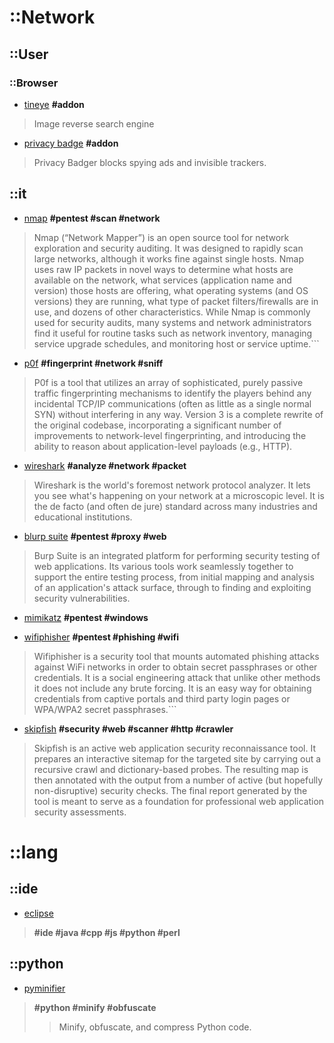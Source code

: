 # ::Network
## ::User
### ::Browser
+ [tineye](https://www.tineye.com)
__#addon__

> Image reverse search engine

+ [privacy badge](https://www.eff.org/privacybadger)
__#addon__

> Privacy Badger blocks spying ads and invisible trackers.

## ::it

+ [nmap](https://nmap.org)
__#pentest #scan #network__

> Nmap (“Network Mapper”) is an open source tool for network exploration and security auditing. It was designed to rapidly scan large networks, although it works fine against single hosts. Nmap uses raw IP packets in novel ways to determine what hosts are available on the network, what services (application name and version) those hosts are offering, what operating systems (and OS versions) they are running, what type of packet filters/firewalls are in use, and dozens of other characteristics. While Nmap is commonly used for security audits, many systems and network administrators find it useful for routine tasks such as network inventory, managing service upgrade schedules, and monitoring host or service uptime.```

+ [p0f](http://lcamtuf.coredump.cx/p0f3/)
__#fingerprint #network #sniff__

> P0f is a tool that utilizes an array of sophisticated, purely passive traffic fingerprinting mechanisms to identify the players behind any incidental TCP/IP communications (often as little as a single normal SYN) without interfering in any way. Version 3 is a complete rewrite of the original codebase, incorporating a significant number of improvements to network-level fingerprinting, and introducing the ability to reason about application-level payloads (e.g., HTTP).

+ [wireshark](https://www.wireshark.org/download.html)
__#analyze #network #packet__

> Wireshark is the world's foremost network protocol analyzer. It lets you see what's happening on your network at a microscopic level. It is the de facto (and often de jure) standard across many industries and educational institutions.

+ [blurp suite](https://portswigger.net/burp/)
__#pentest #proxy #web__

> Burp Suite is an integrated platform for performing security testing of web applications. Its various tools work seamlessly together to support the entire testing process, from initial mapping and analysis of an application's attack surface, through to finding and exploiting security vulnerabilities.

+ [mimikatz](http://blog.gentilkiwi.com/mimikatz)
__#pentest #windows__

+ [wifiphisher](https://github.com/sophron/wifiphisher)
__#pentest #phishing #wifi__

> Wifiphisher is a security tool that mounts automated phishing attacks against WiFi networks in order to obtain secret passphrases or other credentials. It is a social engineering attack that unlike other methods it does not include any brute forcing. It is an easy way for obtaining credentials from captive portals and third party login pages or WPA/WPA2 secret passphrases.```

+ [skipfish](https://code.google.com/archive/p/skipfish/)
__#security #web #scanner #http #crawler__

> Skipfish is an active web application security reconnaissance tool. It prepares an interactive sitemap for the targeted site by carrying out a recursive crawl and dictionary-based probes. The resulting map is then annotated with the output from a number of active (but hopefully non-disruptive) security checks. The final report generated by the tool is meant to serve as a foundation for professional web application security assessments.

# ::lang
## ::ide
+ [eclipse](https://eclipse.org)
>__#ide #java #cpp #js #python #perl__
## ::python
+ [pyminifier](https://liftoff.github.io/pyminifier/)
>__#python #minify #obfuscate__
>> Minify, obfuscate, and compress Python code.
